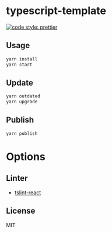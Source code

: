 # typescript-template

[![code style: prettier](https://img.shields.io/badge/code_style-prettier-ff69b4.svg?style=flat-square)](https://github.com/prettier/prettier)

## Usage

```sh
yarn install
yarn start
```

## Update

```sh
yarn outdated
yarn upgrade
```

## Publish

```
yarn publish
```

# Options

## Linter

* [tslint-react](https://github.com/palantir/tslint-react)

## License

MIT

